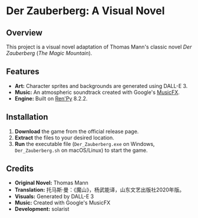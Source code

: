 # Der Zauberberg: A Visual Novel

## Overview

This project is a visual novel adaptation of Thomas Mann's classic novel *Der Zauberberg* (*The Magic Mountain*). 

## Features

- **Art:** Character sprites and backgrounds are generated using DALL-E 3.
- **Music:** An atmospheric soundtrack created with Google's [MusicFX](https://aitestkitchen.withgoogle.com/tools/music-fx).
- **Engine:** Built on [Ren'Py](https://www.renpy.org/) 8.2.2.

## Installation

1. **Download** the game from the official release page.
2. **Extract** the files to your desired location.
3. **Run** the executable file (`Der_Zauberberg.exe` on Windows, `Der_Zauberberg.sh` on macOS/Linux) to start the game.


## Credits

- **Original Novel:** Thomas Mann
- **Translation:** 托马斯·曼：《魔山》，杨武能译，山东文艺出版社2020年版。
- **Visuals:** Generated by DALL-E 3
- **Music:** Created with Google's MusicFX
- **Development:** solarist

